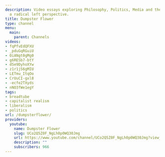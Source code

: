 ```yaml
---
description: Video essays exploring Philosophy, Politics, Media and the world from
  a radical left perspective.
title: Dumpster Flower
type: channel
menu:
  main:
    parent: Channels
videos:
- fqPfvEdQFXU
- _pduGqRGuiU
- OiANgt0gMg0
- g6RESb7-btY
- dSe9DyhoXYw
- z1r1jS6gMIU
- LETmu_ItqOo
- CrUuCI-gxl8
- -ecfe2TXyds
- nNO3fWe1egY
tags:
- breadtube
- capitalist realism
- liberalism
- politics
url: /dumpsterflower/
providers:
  youtube:
    name: Dumpster Flower
    slug: UCo2Q5Z0F_NgLh0p0WQ30Jmg
    url: https://www.youtube.com/channel/UCo2Q5Z0F_NgLh0p0WQ30Jmg?view_as=subscriber
    description: ""
    subscribers: 966
---
```

